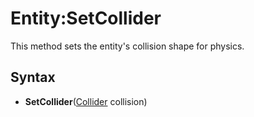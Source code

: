 # Entity:SetCollider

This method sets the entity's collision shape for physics.

## Syntax

- **SetCollider**([Collider](Collider.md) collision)
